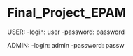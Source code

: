 # Final_Project_EPAM

USER:
 -login: user
 -password: password
 
ADMIN:
 -login: admin
 -password: passw

